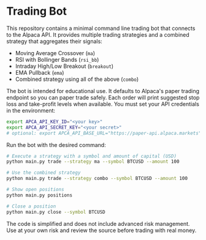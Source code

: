 # Trading Bot

This repository contains a minimal command line trading bot that connects to the
Alpaca API. It provides multiple trading strategies and a combined strategy that
aggregates their signals:

- Moving Average Crossover (`ma`)
- RSI with Bollinger Bands (`rsi_bb`)
- Intraday High/Low Breakout (`breakout`)
- EMA Pullback (`ema`)
- Combined strategy using all of the above (`combo`)

The bot is intended for educational use. It defaults to Alpaca's paper trading
endpoint so you can paper trade safely. Each order will print suggested stop
loss and take-profit levels when available. You must set your API credentials in the
environment:

```bash
export APCA_API_KEY_ID="<your key>"
export APCA_API_SECRET_KEY="<your secret>"
# optional: export APCA_API_BASE_URL="https://paper-api.alpaca.markets"
```

Run the bot with the desired command:

```bash
# Execute a strategy with a symbol and amount of capital (USD)
python main.py trade --strategy ma --symbol BTCUSD --amount 100

# Use the combined strategy
python main.py trade --strategy combo --symbol BTCUSD --amount 100

# Show open positions
python main.py positions

# Close a position
python main.py close --symbol BTCUSD
```

The code is simplified and does not include advanced risk management. Use at
your own risk and review the source before trading with real money.
